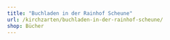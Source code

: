 ```yaml
---
title: "Buchladen in der Rainhof Scheune"
url: /kirchzarten/buchladen-in-der-rainhof-scheune/
shop: Bücher
---
```

